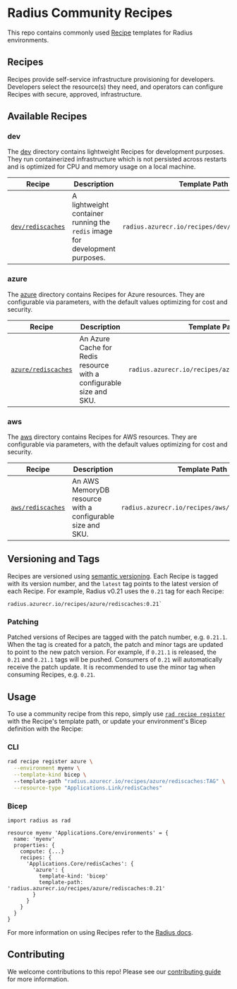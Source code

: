 # Radius Community Recipes

This repo contains commonly used [Recipe](https://docs.radapp.dev/recipes) templates for Radius environments.

## Recipes

Recipes provide self-service infrastructure provisioning for developers. Developers select the resource(s) they need, and operators can configure Recipes with secure, approved, infrastructure.

## Available Recipes

### dev

The [dev](/dev) directory contains lightweight Recipes for development purposes. They run containerized infrastructure which is not persisted across restarts and is optimized for CPU and memory usage on a local machine.

| Recipe | Description | Template Path |
|--------|-------------|---------------|
| [`dev/rediscaches`](/dev/rediscaches.bicep) | A lightweight container running the `redis` image for development purposes. | `radius.azurecr.io/recipes/dev/rediscaches:TAG` |

### azure

The [azure](/azure) directory contains Recipes for Azure resources. They are configurable via parameters, with the default values optimizing for cost and security.

| Recipe | Description | Template Path |
|--------|-------------|---------------|
| [`azure/rediscaches`](/azure/rediscaches.bicep) | An Azure Cache for Redis resource with a configurable size and SKU. | `radius.azurecr.io/recipes/azure/rediscaches:TAG` |

### aws

The [aws](/aws) directory contains Recipes for AWS resources. They are configurable via parameters, with the default values optimizing for cost and security.

| Recipe | Description | Template Path |
|--------|-------------|---------------|
| [`aws/rediscaches`](/aws/rediscaches.bicep) | An AWS MemoryDB resource with a configurable size and SKU. | `radius.azurecr.io/recipes/aws/rediscaches:TAG` |

## Versioning and Tags

Recipes are versioned using [semantic versioning](https://semver.org/). Each Recipe is tagged with its version number, and the `latest` tag points to the latest version of each Recipe. For example, Radius v0.21 uses the `0.21` tag for each Recipe:

```
radius.azurecr.io/recipes/azure/rediscaches:0.21`
```

### Patching

Patched versions of Recipes are tagged with the patch number, e.g. `0.21.1`. When the tag is created for a patch, the patch and minor tags are updated to point to the new patch version. For example, if `0.21.1` is released, the `0.21` and `0.21.1` tags will be pushed. Consumers of `0.21` will automatically receive the patch update. It is recommended to use the minor tag when consuming Recipes, e.g. `0.21`.

## Usage

To use a community recipe from this repo, simply use [`rad recipe register`](https://docs.radapp.dev/reference/cli/rad_recipe_register) with the Recipe's template path, or update your environment's Bicep definition with the Recipe:

### CLI

```bash
rad recipe register azure \
  --environment myenv \
  --template-kind bicep \ 
  --template-path "radius.azurecr.io/recipes/azure/rediscaches:TAG" \
  --resource-type "Applications.Link/redisCaches"
```

### Bicep

```bicep
import radius as rad

resource myenv 'Applications.Core/environments' = {
  name: 'myenv'
  properties: {
    compute: {...}
    recipes: {
      'Applications.Core/redisCaches': {
        'azure': {
          template-kind: 'bicep'
          template-path: 'radius.azurecr.io/recipes/azure/rediscaches:0.21'
        }
      }
    }
  }
}
```

For more information on using Recipes refer to the [Radius docs](https://docs.radapp.dev/author-apps/recipes).

## Contributing

We welcome contributions to this repo! Please see our [contributing guide](/CONTRIBUTING.md) for more information.
